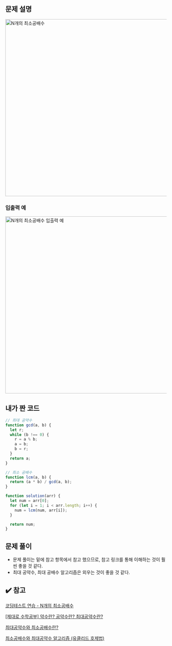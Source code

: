 ## 문제 설명

<img width="553" alt="N개의 최소공배수" src="https://user-images.githubusercontent.com/47416686/117559530-1efce900-b0c1-11eb-917f-a488bdbb471d.png">

### 입출력 예

<img width="553" alt="N개의 최소공배수 입출력 예" src="https://user-images.githubusercontent.com/47416686/117559539-2a501480-b0c1-11eb-9e63-81dd083c5e97.png">

## 내가 짠 코드

```jsx
// 최대 공약수
function gcd(a, b) {
  let r;
  while (b !== 0) {
    r = a % b;
    a = b;
    b = r;
  }
  return a;
}

// 최소 공배수
function lcm(a, b) {
  return (a * b) / gcd(a, b);
}

function solution(arr) {
  let num = arr[0];
  for (let i = 1; i < arr.length; i++) {
    num = lcm(num, arr[i]);
  }

  return num;
}
```

## 문제 풀이

- 문제 풀이는 밑에 참고 항목에서 참고 했으므로, 참고 링크를 통해 이해하는 것이 훨씬 좋을 것 같다.
- 최대 공약수, 최대 공배수 알고리즘은 외우는 것이 좋을 것 같다.

## ✔️ 참고

[코딩테스트 연습 - N개의 최소공배수](https://programmers.co.kr/learn/courses/30/lessons/12953)

[[제대로 수학공부] 약수란? 공약수란? 최대공약수란?](https://m.blog.naver.com/PostView.nhn?blogId=jnanna89&logNo=221442497785&proxyReferer=https:%2F%2Fwww.google.com%2F)

[최대공약수와 최소공배수란?](https://math100.tistory.com/135)

[최소공배수와 최대공약수 알고리즘 (유클리드 호제법)](https://imkh.dev/algorithm-gcd-lcm/)

